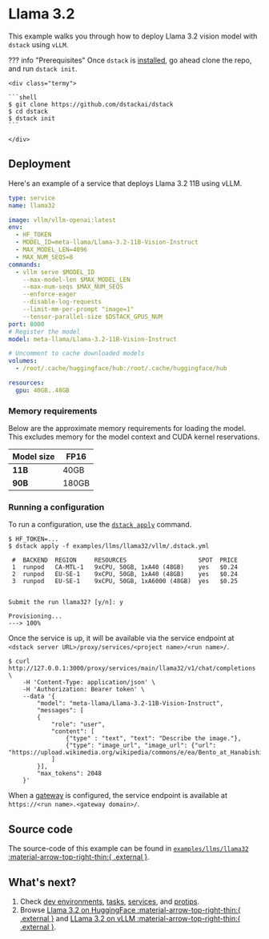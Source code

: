 # Llama 3.2

This example walks you through how to deploy Llama 3.2 vision model with `dstack` using `vLLM`.

??? info "Prerequisites"
    Once `dstack` is [installed](https://dstack.ai/docs/installation), go ahead clone the repo, and run `dstack init`.

    <div class="termy">
 
    ```shell
    $ git clone https://github.com/dstackai/dstack
    $ cd dstack
    $ dstack init
    ```
 
    </div>

## Deployment

Here's an example of a service that deploys Llama 3.2 11B using vLLM.

<div editor-title="examples/llms/llama32/vllm/.dstack.yml"> 

```yaml
type: service
name: llama32

image: vllm/vllm-openai:latest
env:
  - HF_TOKEN
  - MODEL_ID=meta-llama/Llama-3.2-11B-Vision-Instruct
  - MAX_MODEL_LEN=4096
  - MAX_NUM_SEQS=8
commands:
  - vllm serve $MODEL_ID
    --max-model-len $MAX_MODEL_LEN
    --max-num-seqs $MAX_NUM_SEQS
    --enforce-eager
    --disable-log-requests
    --limit-mm-per-prompt "image=1"
    --tensor-parallel-size $DSTACK_GPUS_NUM
port: 8000
# Register the model
model: meta-llama/Llama-3.2-11B-Vision-Instruct

# Uncomment to cache downloaded models
volumes:
  - /root/.cache/huggingface/hub:/root/.cache/huggingface/hub

resources:
  gpu: 40GB..48GB
```
</div>

[//]: # (TODO: Comment on MAX_MODEL_LEN and MAX_NUM_SEQS)

### Memory requirements

Below are the approximate memory requirements for loading the model. 
This excludes memory for the model context and CUDA kernel reservations.

| Model size | FP16  |
|------------|-------|
| **11B**    | 40GB  |
| **90B**    | 180GB |

[//]: # (TODO: Quantization mention)

### Running a configuration

To run a configuration, use the [`dstack apply`](https://dstack.ai/docs/reference/cli/index.md#dstack-apply) command.

<div class="termy">

```shell
$ HF_TOKEN=...
$ dstack apply -f examples/llms/llama32/vllm/.dstack.yml

 #  BACKEND  REGION     RESOURCES                    SPOT  PRICE   
 1  runpod   CA-MTL-1   9xCPU, 50GB, 1xA40 (48GB)    yes   $0.24   
 2  runpod   EU-SE-1    9xCPU, 50GB, 1xA40 (48GB)    yes   $0.24   
 3  runpod   EU-SE-1    9xCPU, 50GB, 1xA6000 (48GB)  yes   $0.25   

 
Submit the run llama32? [y/n]: y

Provisioning...
---> 100%
```

</div>

Once the service is up, it will be available via the service endpoint
at `<dstack server URL>/proxy/services/<project name>/<run name>/`.

<div class="termy">

```shell
$ curl http://127.0.0.1:3000/proxy/services/main/llama32/v1/chat/completions \
    -H 'Content-Type: application/json' \
    -H 'Authorization: Bearer token' \
    --data '{
        "model": "meta-llama/Llama-3.2-11B-Vision-Instruct",
        "messages": [
        {
            "role": "user",
            "content": [
                {"type" : "text", "text": "Describe the image."},
                {"type": "image_url", "image_url": {"url": "https://upload.wikimedia.org/wikipedia/commons/e/ea/Bento_at_Hanabishi%2C_Koyasan.jpg"}}
            ]
        }],
        "max_tokens": 2048
    }'
```

</div>

When a [gateway](https://dstack.ai/docs/concepts/gateways.md) is configured, the service endpoint 
is available at `https://<run name>.<gateway domain>/`.

[//]: # (TODO: https://github.com/dstackai/dstack/issues/1777)

## Source code

The source-code of this example can be found in 
[`examples/llms/llama32` :material-arrow-top-right-thin:{ .external }](https://github.com/dstackai/dstack/blob/master/examples/llms/llama32).

## What's next?

1. Check [dev environments](https://dstack.ai/docs/dev-environments), [tasks](https://dstack.ai/docs/tasks), 
   [services](https://dstack.ai/docs/services), and [protips](https://dstack.ai/docs/protips).
2. Browse [Llama 3.2 on HuggingFace :material-arrow-top-right-thin:{ .external }](https://huggingface.co/collections/meta-llama/llama-32-66f448ffc8c32f949b04c8cf)
   and [LLama 3.2 on vLLM :material-arrow-top-right-thin:{ .external }](https://docs.vllm.ai/en/latest/models/supported_models.html#multimodal-language-models).
